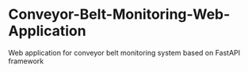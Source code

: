 # Conveyor-Belt-Monitoring-Web-Application
Web application for conveyor belt monitoring system based on FastAPI framework
